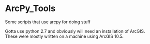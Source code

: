# ArcPy_Tools
Some scripts that use arcpy for doing stuff

Gotta use python 2.7 and obviously will need an installation of ArcGIS.  
These were mostly written on a machine using ArcGIS 10.5.
